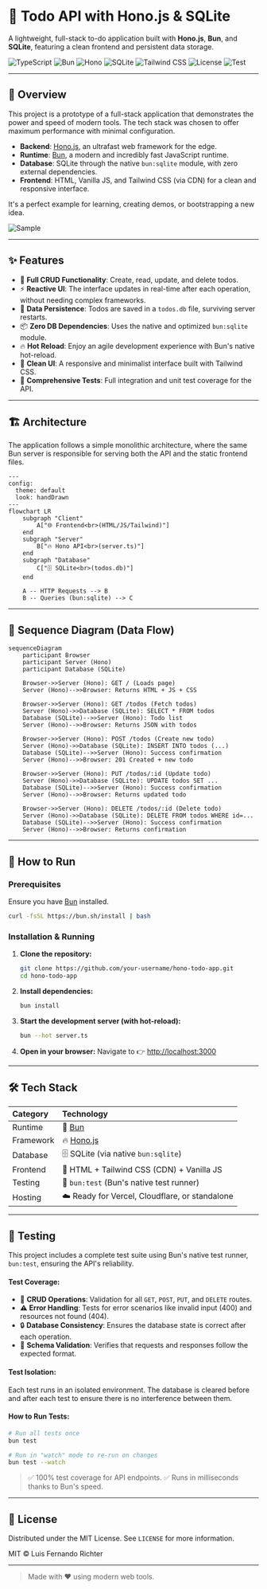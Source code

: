 # 🚀 Todo API with Hono.js & SQLite

A lightweight, full-stack to-do application built with **Hono.js**, **Bun**, and **SQLite**, featuring a clean frontend and persistent data storage.


![TypeScript](https://img.shields.io/badge/-TypeScript-3178C6?logo=typescript&logoColor=white&labelColor=2D3748) ![Bun](https://img.shields.io/badge/-Bun-000000?logo=bun&logoColor=white&labelColor=2D3748) ![Hono](https://img.shields.io/badge/-Hono.js-000000?logo=hono&logoColor=white&labelColor=2D3748) ![SQLite](https://img.shields.io/badge/-SQLite-003B57?logo=sqlite&logoColor=white) ![Tailwind CSS](https://img.shields.io/badge/-Tailwind_CSS-06B6D4?logo=tailwind-css&logoColor=white) ![License](https://img.shields.io/badge/License-MIT-green) ![Test](https://img.shields.io/badge/Tested_with-Bun_Test-3B82F6)

-----

## 📖 Overview

This project is a prototype of a full-stack application that demonstrates the power and speed of modern tools. The tech stack was chosen to offer maximum performance with minimal configuration.

  - **Backend**: [Hono.js](https://hono.dev/), an ultrafast web framework for the edge.
  - **Runtime**: [Bun](https://bun.sh/), a modern and incredibly fast JavaScript runtime.
  - **Database**: SQLite through the native `bun:sqlite` module, with zero external dependencies.
  - **Frontend**: HTML, Vanilla JS, and Tailwind CSS (via CDN) for a clean and responsive interface.

It's a perfect example for learning, creating demos, or bootstrapping a new idea.

![Sample](https://i.imgur.com/UMpGR8P.png)

-----

## ✨ Features

  - 🔄 **Full CRUD Functionality**: Create, read, update, and delete todos.
  - ⚡ **Reactive UI**: The interface updates in real-time after each operation, without needing complex frameworks.
  - 💾 **Data Persistence**: Todos are saved in a `todos.db` file, surviving server restarts.
  - 📦 **Zero DB Dependencies**: Uses the native and optimized `bun:sqlite` module.
  - 🔥 **Hot Reload**: Enjoy an agile development experience with Bun's native hot-reload.
  - 🎨 **Clean UI**: A responsive and minimalist interface built with Tailwind CSS.
  - 🧪 **Comprehensive Tests**: Full integration and unit test coverage for the API.

-----

## 🏗️ Architecture

The application follows a simple monolithic architecture, where the same Bun server is responsible for serving both the API and the static frontend files.

```mermaid
---
config:
  theme: default
  look: handDrawn
---
flowchart LR
    subgraph "Client"
        A["🌐 Frontend<br>(HTML/JS/Tailwind)"]
    end
    subgraph "Server"
        B["🔥 Hono API<br>(server.ts)"]
    end
    subgraph "Database"
        C["🗄️ SQLite<br>(todos.db)"]
    end

    A -- HTTP Requests --> B
    B -- Queries (bun:sqlite) --> C
```

-----

## 🔄 Sequence Diagram (Data Flow)

```mermaid
sequenceDiagram
    participant Browser
    participant Server (Hono)
    participant Database (SQLite)

    Browser->>Server (Hono): GET / (Loads page)
    Server (Hono)-->>Browser: Returns HTML + JS + CSS

    Browser->>Server (Hono): GET /todos (Fetch todos)
    Server (Hono)->>Database (SQLite): SELECT * FROM todos
    Database (SQLite)-->>Server (Hono): Todo list
    Server (Hono)-->>Browser: Returns JSON with todos

    Browser->>Server (Hono): POST /todos (Create new todo)
    Server (Hono)->>Database (SQLite): INSERT INTO todos (...)
    Database (SQLite)-->>Server (Hono): Success confirmation
    Server (Hono)-->>Browser: 201 Created + new todo

    Browser->>Server (Hono): PUT /todos/:id (Update todo)
    Server (Hono)->>Database (SQLite): UPDATE todos SET ...
    Database (SQLite)-->>Server (Hono): Success confirmation
    Server (Hono)-->>Browser: Returns updated todo

    Browser->>Server (Hono): DELETE /todos/:id (Delete todo)
    Server (Hono)->>Database (SQLite): DELETE FROM todos WHERE id=...
    Database (SQLite)-->>Server (Hono): Success confirmation
    Server (Hono)-->>Browser: Returns confirmation
```

-----

## 🚀 How to Run

### Prerequisites

Ensure you have [Bun](https://bun.sh/) installed.

```bash
curl -fsSL https://bun.sh/install | bash
```

### Installation & Running

1.  **Clone the repository:**
    ```bash
    git clone https://github.com/your-username/hono-todo-app.git
    cd hono-todo-app
    ```
2.  **Install dependencies:**
    ```bash
    bun install
    ```
3.  **Start the development server (with hot-reload):**
    ```bash
    bun --hot server.ts
    ```
4.  **Open in your browser:**
    Navigate to 👉 [http://localhost:3000](https://www.google.com/search?q=http://localhost:3000/)

-----

## 🛠️ Tech Stack

| Category  | Technology                                    |
| :-------- | :-------------------------------------------- |
| Runtime   | 🐰 [Bun](https://bun.sh/)                      |
| Framework | 🔥 [Hono.js](https://hono.dev/)                |
| Database  | 🗄️ SQLite (via native `bun:sqlite`)            |
| Frontend  | 🎨 HTML + Tailwind CSS (CDN) + Vanilla JS      |
| Testing   | 🧪 `bun:test` (Bun's native test runner)       |
| Hosting   | ☁️ Ready for Vercel, Cloudflare, or standalone |

-----

## 🧪 Testing

This project includes a complete test suite using Bun's native test runner, `bun:test`, ensuring the API's reliability.

#### Test Coverage:

  - 🔄 **CRUD Operations**: Validation for all `GET`, `POST`, `PUT`, and `DELETE` routes.
  - ⚠️ **Error Handling**: Tests for error scenarios like invalid input (400) and resources not found (404).
  - 🔒 **Database Consistency**: Ensures the database state is correct after each operation.
  - 🤝 **Schema Validation**: Verifies that requests and responses follow the expected format.

#### Test Isolation:

Each test runs in an isolated environment. The database is cleared before and after each test to ensure there is no interference between them.

#### How to Run Tests:

```bash
# Run all tests once
bun test

# Run in "watch" mode to re-run on changes
bun test --watch
```

> ✅ 100% test coverage for API endpoints.
> ✅ Runs in milliseconds thanks to Bun's speed.

-----

## 📄 License

Distributed under the MIT License. See `LICENSE` for more information.

MIT © Luis Fernando Richter

-----

> Made with ❤️ using modern web tools.
